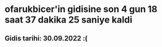 # ofarukbicer'in gidisine son 4 gun 18 saat 37 dakika 25 saniye kaldi

## Gidis tarihi: 30.09.2022 :(